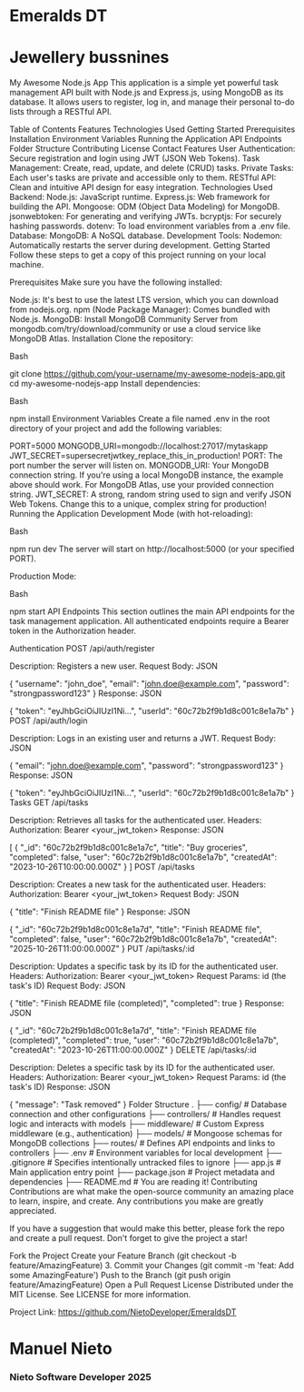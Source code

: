 # Emeralds DT

# Jewellery bussnines


My Awesome Node.js App
This application is a simple yet powerful task management API built with Node.js and Express.js, using MongoDB as its database. It allows users to register, log in, and manage their personal to-do lists through a RESTful API.

Table of Contents
Features
Technologies Used
Getting Started
Prerequisites
Installation
Environment Variables
Running the Application
API Endpoints
Folder Structure
Contributing
License
Contact
Features
User Authentication: Secure registration and login using JWT (JSON Web Tokens).
Task Management: Create, read, update, and delete (CRUD) tasks.
Private Tasks: Each user's tasks are private and accessible only to them.
RESTful API: Clean and intuitive API design for easy integration.
Technologies Used
Backend:
Node.js: JavaScript runtime.
Express.js: Web framework for building the API.
Mongoose: ODM (Object Data Modeling) for MongoDB.
jsonwebtoken: For generating and verifying JWTs.
bcryptjs: For securely hashing passwords.
dotenv: To load environment variables from a .env file.
Database:
MongoDB: A NoSQL database.
Development Tools:
Nodemon: Automatically restarts the server during development.
Getting Started
Follow these steps to get a copy of this project running on your local machine.

Prerequisites
Make sure you have the following installed:

Node.js: It's best to use the latest LTS version, which you can download from nodejs.org.
npm (Node Package Manager): Comes bundled with Node.js.
MongoDB: Install MongoDB Community Server from mongodb.com/try/download/community or use a cloud service like MongoDB Atlas.
Installation
Clone the repository:

Bash

git clone https://github.com/your-username/my-awesome-nodejs-app.git
cd my-awesome-nodejs-app
Install dependencies:

Bash

npm install
Environment Variables
Create a file named .env in the root directory of your project and add the following variables:

PORT=5000
MONGODB_URI=mongodb://localhost:27017/mytaskapp
JWT_SECRET=supersecretjwtkey_replace_this_in_production!
PORT: The port number the server will listen on.
MONGODB_URI: Your MongoDB connection string. If you're using a local MongoDB instance, the example above should work. For MongoDB Atlas, use your provided connection string.
JWT_SECRET: A strong, random string used to sign and verify JSON Web Tokens. Change this to a unique, complex string for production!
Running the Application
Development Mode (with hot-reloading):

Bash

npm run dev
The server will start on http://localhost:5000 (or your specified PORT).

Production Mode:

Bash

npm start
API Endpoints
This section outlines the main API endpoints for the task management application. All authenticated endpoints require a Bearer token in the Authorization header.

Authentication
POST /api/auth/register

Description: Registers a new user.
Request Body:
JSON

{
  "username": "john_doe",
  "email": "john.doe@example.com",
  "password": "strongpassword123"
}
Response:
JSON

{
  "token": "eyJhbGciOiJIUzI1Ni...",
  "userId": "60c72b2f9b1d8c001c8e1a7b"
}
POST /api/auth/login

Description: Logs in an existing user and returns a JWT.
Request Body:
JSON

{
  "email": "john.doe@example.com",
  "password": "strongpassword123"
}
Response:
JSON

{
  "token": "eyJhbGciOiJIUzI1Ni...",
  "userId": "60c72b2f9b1d8c001c8e1a7b"
}
Tasks
GET /api/tasks

Description: Retrieves all tasks for the authenticated user.
Headers: Authorization: Bearer <your_jwt_token>
Response:
JSON

[
  {
    "_id": "60c72b2f9b1d8c001c8e1a7c",
    "title": "Buy groceries",
    "completed": false,
    "user": "60c72b2f9b1d8c001c8e1a7b",
    "createdAt": "2023-10-26T10:00:00.000Z"
  }
]
POST /api/tasks

Description: Creates a new task for the authenticated user.
Headers: Authorization: Bearer <your_jwt_token>
Request Body:
JSON

{
  "title": "Finish README file"
}
Response:
JSON

{
  "_id": "60c72b2f9b1d8c001c8e1a7d",
  "title": "Finish README file",
  "completed": false,
  "user": "60c72b2f9b1d8c001c8e1a7b",
  "createdAt": "2025-10-26T11:00:00.000Z"
}
PUT /api/tasks/:id

Description: Updates a specific task by its ID for the authenticated user.
Headers: Authorization: Bearer <your_jwt_token>
Request Params: id (the task's ID)
Request Body:
JSON

{
  "title": "Finish README file (completed)",
  "completed": true
}
Response:
JSON

{
  "_id": "60c72b2f9b1d8c001c8e1a7d",
  "title": "Finish README file (completed)",
  "completed": true,
  "user": "60c72b2f9b1d8c001c8e1a7b",
  "createdAt": "2023-10-26T11:00:00.000Z"
}
DELETE /api/tasks/:id

Description: Deletes a specific task by its ID for the authenticated user.
Headers: Authorization: Bearer <your_jwt_token>
Request Params: id (the task's ID)
Response:
JSON

{
  "message": "Task removed"
}
Folder Structure
.
├── config/              # Database connection and other configurations
├── controllers/         # Handles request logic and interacts with models
├── middleware/          # Custom Express middleware (e.g., authentication)
├── models/              # Mongoose schemas for MongoDB collections
├── routes/              # Defines API endpoints and links to controllers
├── .env                 # Environment variables for local development
├── .gitignore           # Specifies intentionally untracked files to ignore
├── app.js               # Main application entry point
├── package.json         # Project metadata and dependencies
├── README.md            # You are reading it!
Contributing
Contributions are what make the open-source community an amazing place to learn, inspire, and create. Any contributions you make are greatly appreciated.

If you have a suggestion that would make this better, please fork the repo and create a pull request. Don't forget to give the project a star!

Fork the Project
Create your Feature Branch (git checkout -b feature/AmazingFeature) 3. Commit your Changes (git commit -m 'feat: Add some AmazingFeature')
Push to the Branch (git push origin feature/AmazingFeature)
Open a Pull Request
License
Distributed under the MIT License. See LICENSE for more information.

Project Link: https://github.com/NietoDeveloper/EmeraldsDT


# Manuel Nieto

### Nieto Software Developer    2025